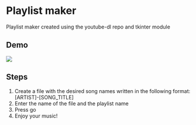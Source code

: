 # Playlist maker
Playlist maker created using the youtube-dl repo and tkinter module

## Demo
![](Playlist-maker-demo.gif)

## Steps
1. Create a file with the desired song names written in the following format: [ARTIST]-[SONG_TITLE]
2. Enter the name of the file and the playlist name 
3. Press go
4. Enjoy your music!
